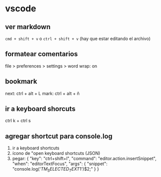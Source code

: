 # vscode

## ver markdown

`cmd + shift + v` o `ctrl + shift + v`
(hay que estar editando el archivo)

## formatear comentarios

file > preferences > settings > word wrap: on

## bookmark

next: ctrl + alt + L
mark: ctrl + alt + ñ

## ir a keyboard shorcuts

ctrl k + ctrl s

## agregar shortcut para console.log

1. ir a keyboard shortcuts
2. ícono de "open keyboard shortcuts (JSON)
3. pegar:
   {
   "key": "ctrl+shift+l",
   "command": "editor.action.insertSnippet",
   "when": "editorTextFocus",
   "args": {
   "snippet": "console.log('${TM_SELECTED_TEXT}$1')$2;"
   }
   }
